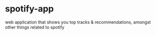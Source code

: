 # spotify-app
web application that shows you top tracks &amp; recommendations, amongst other things related to spotify
